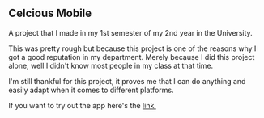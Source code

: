 ## Celcious Mobile

A project that I made in my 1st semester of my 2nd year in the University.

This was pretty rough but because this project is one of the reasons why I got a good reputation in my department. Merely because I did this project alone, well I didn't know most people in my class at that time.

I'm still thankful for this project, it proves me that I can do anything and easily adapt when it comes to different platforms.

If you want to try out the app here's the [link.](https://drive.google.com/file/d/1SVRT2HwRWc4MYPfazJDJpMH0xdF5a6pc/view?usp=sharing)
